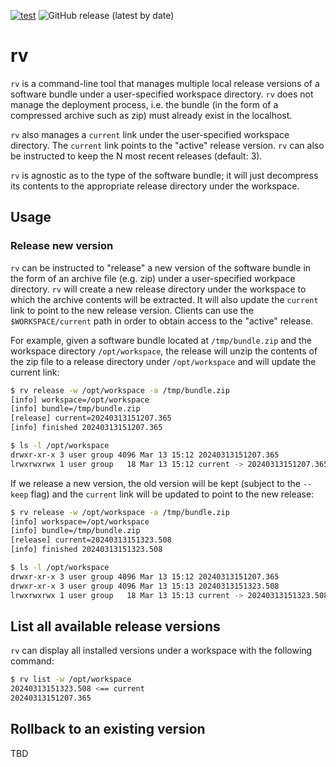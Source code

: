 [![test](https://github.com/kkentzo/rv/actions/workflows/test.yml/badge.svg?branch=main)](https://github.com/kkentzo/rv/actions/workflows/test.yml)
![GitHub release (latest by date)](https://img.shields.io/github/v/release/kkentzo/rv)

# rv

`rv` is a command-line tool that manages multiple local release
versions of a software bundle under a user-specified workspace
directory. `rv` does not manage the deployment process, i.e. the
bundle (in the form of a compressed archive such as zip) must already
exist in the localhost.

`rv` also manages a `current` link under the user-specified workspace
directory. The `current` link points to the "active" release
version. `rv` can also be instructed to keep the N most recent
releases (default: 3).

`rv` is agnostic as to the type of the software bundle; it will just
decompress its contents to the appropriate release directory under the
workspace.

## Usage

### Release new version

`rv` can be instructed to "release" a new version of the software
bundle in the form of an archive file (e.g. zip) under a
user-specified workpace directory. `rv` will create a new release
directory under the workspace to which the archive contents will be
extracted. It will also update the `current` link to point to the new
release version. Clients can use the `$WORKSPACE/current` path in
order to obtain access to the "active" release.

For example, given a software bundle located at `/tmp/bundle.zip` and
the workspace directory `/opt/workspace`, the release will unzip the
contents of the zip file to a release directory under `/opt/workspace`
and will update the current link:

```bash
$ rv release -w /opt/workspace -a /tmp/bundle.zip
[info] workspace=/opt/workspace
[info] bundle=/tmp/bundle.zip
[release] current=20240313151207.365
[info] finished 20240313151207.365

$ ls -l /opt/workspace
drwxr-xr-x 3 user group 4096 Mar 13 15:12 20240313151207.365
lrwxrwxrwx 1 user group   18 Mar 13 15:12 current -> 20240313151207.365
```

If we release a new version, the old version will be kept (subject to
the `--keep` flag) and the `current` link will be updated to point to
the new release:

```bash
$ rv release -w /opt/workspace -a /tmp/bundle.zip
[info] workspace=/opt/workspace
[info] bundle=/tmp/bundle.zip
[release] current=20240313151323.508
[info] finished 20240313151323.508

$ ls -l /opt/workspace
drwxr-xr-x 3 user group 4096 Mar 13 15:12 20240313151207.365
drwxr-xr-x 3 user group 4096 Mar 13 15:13 20240313151323.508
lrwxrwxrwx 1 user group   18 Mar 13 15:13 current -> 20240313151323.508
```

## List all available release versions

`rv` can display all installed versions under a workspace with the
following command:

```bash
$ rv list -w /opt/workspace
20240313151323.508 <== current
20240313151207.365
```

## Rollback to an existing version

TBD
